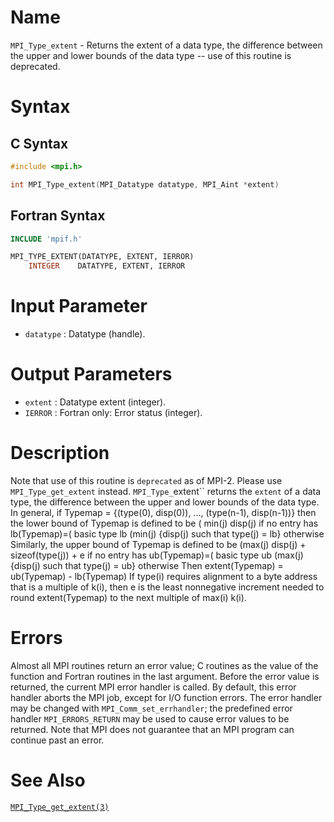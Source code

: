 # Name

`MPI_Type_extent` - Returns the extent of a data type, the difference
between the upper and lower bounds of the data type -- use of this
routine is deprecated.

# Syntax

## C Syntax

```c
#include <mpi.h>

int MPI_Type_extent(MPI_Datatype datatype, MPI_Aint *extent)
```

## Fortran Syntax

```fortran
INCLUDE 'mpif.h'

MPI_TYPE_EXTENT(DATATYPE, EXTENT, IERROR)
    INTEGER    DATATYPE, EXTENT, IERROR
```


# Input Parameter

* `datatype` : Datatype (handle).

# Output Parameters

* `extent` : Datatype extent (integer).
* `IERROR` : Fortran only: Error status (integer).

# Description

Note that use of this routine is `deprecated` as of MPI-2. Please use
`MPI_Type_get_extent` instead.
`MPI_Type_`extent`` returns the `extent` of a data type, the difference
between the upper and lower bounds of the data type.
In general, if
        Typemap = {(type(0), disp(0)), ..., (type(n-1), disp(n-1))}
then the lower bound of Typemap is defined to be
                  ( min(j) disp(j)                         if no entry has
      lb(Typemap)=(                                        basic type lb
                  (min(j) {disp(j) such that type(j) = lb} otherwise
Similarly, the upper bound of Typemap is defined to be
                  (max(j) disp(j) + sizeof(type(j)) + e    if no entry has
      ub(Typemap)=(                                        basic type ub
                  (max(j) {disp(j) such that type(j) = ub} otherwise
Then
        extent(Typemap) = ub(Typemap) - lb(Typemap)
If type(i) requires alignment to a byte address that is a multiple of
k(i), then e is the least nonnegative increment needed to round
extent(Typemap) to the next multiple of max(i) k(i).

# Errors

Almost all MPI routines return an error value; C routines as the value
of the function and Fortran routines in the last argument.
Before the error value is returned, the current MPI error handler is
called. By default, this error handler aborts the MPI job, except for
I/O function errors. The error handler may be changed with
`MPI_Comm_set_errhandler`; the predefined error handler `MPI_ERRORS_RETURN`
may be used to cause error values to be returned. Note that MPI does not
guarantee that an MPI program can continue past an error.

# See Also

[`MPI_Type_get_extent(3)`](./?file=MPI_Type_get_extent.md)
